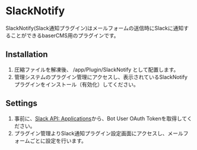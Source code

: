 # SlackNotify

SlackNotify(Slack通知プラグイン)はメールフォームの送信時にSlackに通知することができるbaserCMS用のプラグインです。

## Installation

1. 圧縮ファイルを解凍後、 /app/Plugin/SlackNotify として配置します。
2. 管理システムのプラグイン管理にアクセスし、表示されているSlackNotifyプラグインをインストール（有効化）してください。

## Settings

1. 事前に、[Slack API: Applications](https://api.slack.com/apps)から、Bot User OAuth Tokenを取得してください。
2. プラグイン管理よりSlack通知プラグイン設定画面にアクセスし、メールフォームごとに設定を行います。
